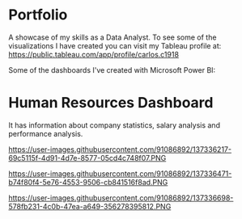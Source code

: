 # Portfolio
A showcase of my skills as a Data Analyst.
To see some of the visualizations I have created you can visit my Tableau profile at: https://public.tableau.com/app/profile/carlos.c1918

Some of the dashboards I've created with Microsoft Power BI:

# Human Resources Dashboard
It has information about company statistics, salary analysis and performance analysis.

https://user-images.githubusercontent.com/91086892/137336217-69c5115f-4d91-4d7e-8577-05cd4c748f07.PNG

https://user-images.githubusercontent.com/91086892/137336471-b74f80f4-5e76-4553-9506-cb841516f8ad.PNG

https://user-images.githubusercontent.com/91086892/137336698-578fb231-4c0b-47ea-a649-356278395812.PNG
